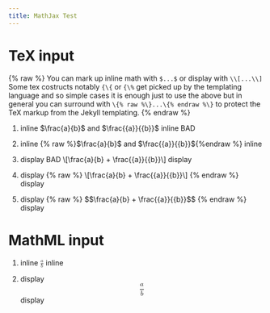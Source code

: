 ```yaml
---
title: MathJax Test
---
```




# TeX input

{% raw %}
You can mark up inline math with `$...$` or display with `\\[...\\]`
Some tex costructs notably `{\{` or `{\%` get picked up by the templating
language and so simple cases it is enough just to use the above but in
general you can surround with `\{% raw %\}...\{% endraw %\}` to protect
the TeX markup from the Jekyll templating.
{% endraw %}

1. inline $\frac{a}{b}$ and $\frac{{a}}{{b}}$ inline BAD

2. inline {% raw %}$\frac{a}{b}$ and $\frac{{a}}{{b}}${%endraw %} inline

3. display BAD
   \\[\frac{a}{b} + \frac{{a}}{{b}}\\]
   display

4. display
   {% raw %}
   \\[\frac{a}{b} + \frac{{a}}{{b}}\\]
   {% endraw %}
   display

5. display
   {% raw %}
   \$\$\frac{a}{b} + \frac{{a}}{{b}}\$\$
   {% endraw %}
   display


# MathML input

1. inline <math display="inline"><mfrac><mi>a</mi><mi>b</mi></mfrac></math> inline

2. display <math display="block"><mfrac><mi>a</mi><mi>b</mi></mfrac></math> display